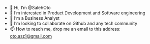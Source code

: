 - 👋 Hi, I’m @SalehOto
- 👀 I’m interested in Product Development and Software engineering 
- 🌱 I’m a Business Analyst
- 💞️ I’m looking to collaborate on Github and any tech community
- 📫 How to reach me, drop me an email to this address: oto.asz1@gmail.com

<!---
SalehOto/SalehOto is a ✨ special ✨ repository because its `README.md` (this file) appears on your GitHub profile.
You can click the Preview link to take a look at your changes.
--->
